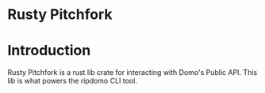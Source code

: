 # Rusty Pitchfork

# Introduction 
Rusty Pitchfork is a rust lib crate for interacting with Domo's Public API. This lib is what powers the ripdomo CLI tool. 
